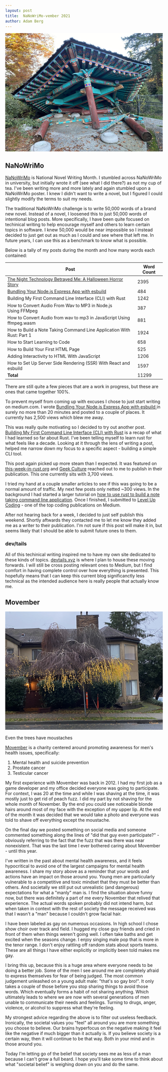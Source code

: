 ```yaml
---
layout: post
title:  NaNoWriMo-vember 2021
author: Adam Berg
---
```


![](/assets/images/IMG_3350.jpg)

<!--more-->

## NaNoWriMo

[NaNoWriMo](https://nanowrimo.org/) is National Novel Writing Month. I stumbled across NaNoWriMo in university, but initially wrote it off (see what I did there?) as not my cup of tea. I've been writing more and more lately and again stumbled upon a NaNoWriMo poster. I knew I didn't want to write a novel, but I figured I could slightly modify the terms to suit my needs.

The traditional NaNoWriMo challenge is to write 50,000 words of a brand new novel.  Instead of a novel, I loosened this to just 50,000 words of intentional blog posts. More specifically, I have been quite focused on techinical writing to help encourage myself and others to learn certain topics in software. I knew 50,000 would be near impossible so I instead decided to just get out as much as I could and see where that left me.  In future years, I can use this as a benchmark to know what is possible.

Below is a tally of my posts during the month and how many words each contained:

| Post      | Word Count |
| ----------- | ----------- |
|   [The Night Technology Betrayed Me: A Halloween Horror Story](https://devtails.medium.com/the-night-technology-betrayed-me-a-halloween-horror-story-c85b91750835)    |    2395    |
|  [Bundling Your Node.js Express App with esbuild](https://medium.com/@devtails/bundling-your-node-js-express-app-with-esbuild-5aecc36c5047)  |    484     |
| Building My First Command Line Interface (CLI) with Rust | 1242
| How to Convert Audio From Wav to MP3 in Node.js Using FFMpeg | 387
| How to Convert Audio from wav to mp3 in JavaScript Using ffmpeg.wasm | 881
| How to Build a Note Taking Command Line Application With Rust: Part 1 | 1924
| How to Start Learning to Code | 658
| How to Build Your First HTML Page | 525
| Adding Interactivity to HTML With JavaScript | 1206
| How to Set Up Server Side Rendering (SSR) With React and esbuild | 1597
| **Total** | 11299

There are still quite a few pieces that are a work in progress, but these are ones that came together 100%.

To prevent myself from coming up with excuses I chose to just start writing on medium.com. I wrote [Bundling Your Node.js Express App with esbuild
](https://medium.com/p/5aecc36c5047) in surely no more than 20 minutes and posted to a couple of places.  It currently has 2,500 views which blew me away.

This was really quite motivating so I decided to try out another post. [Building My First Command Line Interface (CLI) with Rust](https://medium.com/p/b6beb9c284e0) is a recap of what I had learned so far about Rust. I've been telling myself to learn rust for what feels like a decade. Looking at it through the lens of writing a post, helped me narrow down my focus to a specific aspect - building a simple CLI tool.

This post again picked up more steam than I expected. It was featured on [this-week-in-rust.org](https://this-week-in-rust.org/) and [Geek Culture](https://medium.com/geekculture) reached out to me to publish in their publication.  This one currently sits with 3,700 views.

I tried my hand at a couple smaller articles to see if this was going to be a normal amount of traffic.  My next few posts only netted ~300 views. In the background I had started a larger tutorial on [how to use rust to build a note taking command line application](https://medium.com/p/34b9cd5be6b9). Once I finished, I submitted to [Level Up Coding](https://levelup.gitconnected.com/) - one of the top coding publications on Medium.  

After not hearing back for a week, I decided to just self publish this weekend.  Shortly aftwards they contacted me to let me know they added me as a writer to their publication.  I'm not sure if this post will make it in, but seems likely that I should be able to submit future ones to them.

### dev/tails

All of this techinical writing inspired me to have my own site dedicated to these kinds of topics. [devtails.xyz](https://devtails.xyz/) is where I plan to house these moving forwards. I will still be cross posting relevant ones to Medium, but I find comfort in having complete control over how everything is presented.  This hopefully means that I can keep this current blog significanctly less technical as the intended audience here is really people that actually know me.

## Movember

![](/assets/images/IMG_3458.jpg)
<figcaption>Even the trees have moustaches</figcaption>

[Movember](https://ca.movember.com/) is a charity centered around promoting awareness for men's health issues, specifically:
1. Mental health and suicide prevention
2. Prostate cancer
3. Testicular cancer

My first experience with Movember was back in 2012. I had my first job as a game developer and my office decided everyone was going to participate.  For context, I was 20 at the time and while I was shaving at the time, it was mostly just to get rid of peach fuzz.  I did my part by not shaving for the whole month of November. By the end you could see noticeable blonde hairs around most of my face with the exception of my upper lip.  At the end of the month it was decided that we would take a photo and everyone was told to shave off everything except the moustache. 

On the final day we posted something on social media and someone commented something along the lines of "did that guy even participate?" - obviously referring to the fact that the fuzz that was there was near nonexistent. That was the last time I ever bothered caring about Movember - until this year.

I've written in the past about mental health awareness, and it feels hypocritical to avoid one of the largest campaigns for mental health awareness.  I share my story above as a reminder that your words and actions have an impact on those around you. Young men are particularly vulnerable to a competitive and toxic mindset that they must be better than others. And societally we still put out unrealistic (and dangerous) expectations for what a "manly" man is. I find the situation above funny now, but there was definitely a part of me every November that relived that experience. The actual words spoken probably did not intend harm, but when taken in context with the rest of society the message received was that I wasn't a "man" because I couldn't grow facial hair. 

I have been labeled as gay on numerous occasions. In high school I chose show choir over track and field. I hugged my close guy friends and cried in front of them when things weren't going well. I often take baths and get excited when the seasons change. I enjoy singing male pop that is more in the tenor range. I don't enjoy rattling off random stats about sports teams. These are all things I have either explicitly or implicitly been told makes me gay. 

I bring this up, because this is a huge area where everyone needs to be doing a better job. Some of the men I see around me are completely afraid to express themselves for fear of being judged. The most common judgement unleashed on a young adult male: "that's so gay bro!".  It only takes a couple of those before you stop sharing things to avoid those words. Which eventually forms a habit of not sharing anything. Which ultimately leads to where we are now with several generations of men unable to communicate their needs and feelings. Turning to drugs, anger, violence, or alcohol to suppress what they're feeling.

My strongest advice regarding the above is to filter out useless feedback. Ironically, the societal values you "feel" all around you are more something you choose to believe. Our brains hyperfocus on the negative making it feel like the negative if much bigger than it actually is. If you believe society is a certain way, then it will continue to be that way. Both in your mind and in those around you. 

Today I'm letting go of the belief that society sees me as less of a man because I can't grow a full beard. I hope you'll take some time to think about what "societal belief" is weighing down on you and do the same.
